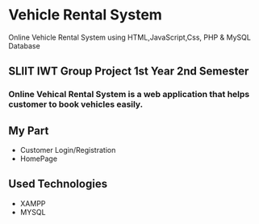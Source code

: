 # Vehicle Rental System
Online Vehicle Rental System using HTML,JavaScript,Css, PHP &amp; MySQL Database

## SLIIT IWT Group Project 1st Year 2nd Semester
### Online Vehical Rental System is a web application that helps customer to book vehicles easily.

## My Part
* Customer Login/Registration
* HomePage

## Used Technologies
* XAMPP
* MYSQL

